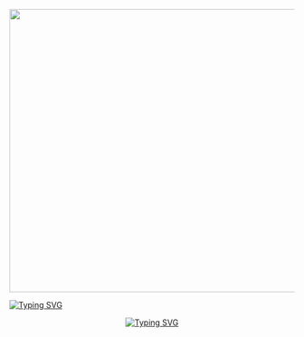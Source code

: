 <p align="center"><img src="https://user-images.githubusercontent.com/74038190/225813708-98b745f2-7d22-48cf-9150-083f1b00d6c9.gif" width="1400" height="500"></p>

<a href="https://git.io/typing-svg"><img src="https://readme-typing-svg.demolab.com?font=Fira+Code&size=50&pause=500&color=F78A13&center=true&random=false&width=1000&height=100&lines=Ozodbek Sobirjonovich" alt="Typing SVG" /></a>
<p align="center"><a href="https://git.io/typing-svg"><img src="https://readme-typing-svg.demolab.com?font=Fira+Code&size=50&pause=500&color=F78A13&center=true&random=false&width=1000&height=100&lines=Software Developer" alt="Typing SVG" /></a></p>
